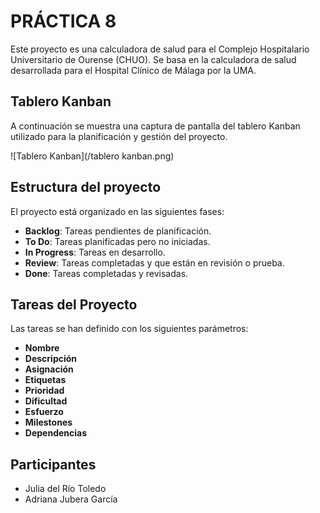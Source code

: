 # PRÁCTICA 8

Este proyecto es una calculadora de salud para el Complejo Hospitalario Universitario de Ourense (CHUO). Se basa en la calculadora de salud desarrollada para el Hospital Clínico de Málaga por la UMA.

## Tablero Kanban

A continuación se muestra una captura de pantalla del tablero Kanban utilizado para la planificación y gestión del proyecto.

![Tablero Kanban](/tablero kanban.png)

## Estructura del proyecto

El proyecto está organizado en las siguientes fases:
- **Backlog**: Tareas pendientes de planificación.
- **To Do**: Tareas planificadas pero no iniciadas.
- **In Progress**: Tareas en desarrollo.
- **Review**: Tareas completadas y que están en revisión o prueba.
- **Done**: Tareas completadas y revisadas.

## Tareas del Proyecto

Las tareas se han definido con los siguientes parámetros:

- **Nombre**
- **Descripción**
- **Asignación**
- **Etiquetas**
- **Prioridad**
- **Dificultad**
- **Esfuerzo**
- **Milestones**
- **Dependencias**

## Participantes

- Julia del Río Toledo
- Adriana Jubera García
